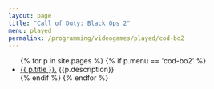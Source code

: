 ```yaml
---
layout: page
title: "Call of Duty: Black Ops 2"
menu: played
permalink: /programming/videogames/played/cod-bo2
---
```


<ul>
    {% for p in site.pages %}
        {% if p.menu == 'cod-bo2' %}
            <li><a href="{{ p.url }}">{{ p.title }}.</a> {{p.description}}</li>
        {% endif %}
    {% endfor %}
</ul>